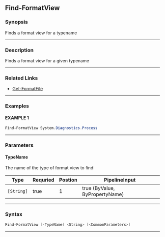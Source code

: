 
Find-FormatView
---------------
### Synopsis
Finds a format view for a typename

---
### Description

Finds a format view for a given typename

---
### Related Links
* [Get-FormatFile](Get-FormatFile.md)
---
### Examples
#### EXAMPLE 1
```PowerShell
Find-FormatView System.Diagnostics.Process
```

---
### Parameters
#### **TypeName**

The name of the type of format view to find



|Type          |Requried|Postion|PipelineInput                 |
|--------------|--------|-------|------------------------------|
|```[String]```|true    |1      |true (ByValue, ByPropertyName)|
---
### Syntax
```PowerShell
Find-FormatView [-TypeName] <String> [<CommonParameters>]
```
---


